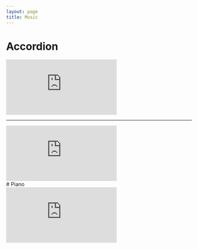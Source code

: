```yaml
---
layout: page
title: Music
---
```



# Accordion

<div class="video-responsive">
<iframe src="https://www.youtube.com/embed/sK9yJ7Ig7JY" frameborder="0" allowfullscreen></iframe>
</div>

***
<div class="video-responsive">
<iframe src="https://www.youtube.com/embed/S7bjibkHIGE" frameborder="0" allowfullscreen></iframe>
</div>
# Piano

<div class="video-responsive">
<iframe src="https://www.youtube.com/embed/zQpuAex57B4" frameborder="0" allowfullscreen></iframe>
</div>